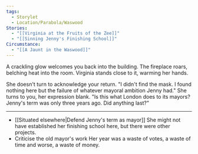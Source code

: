 ```yaml
---
tags:
  - Storylet
  - Location/Parabola/Waswood
Stories:
  - "[[Virginia at the Fruits of the Zee]]"
  - "[[Sinning Jenny's Finishing School]]"
Circumstance:
  - "[[A Jaunt in the Waswood]]"
---
```

A crackling glow welcomes you back into the building. The fireplace roars, belching heat into the room. Virginia stands close to it, warming her hands.

She doesn't turn to acknowledge your return. "I didn't find the mask. I found nothing here but the failure of whatever mayoral ambition Jenny had." She turns to you, her expression blank. "Is this what London does to its mayors? Jenny's term was only three years ago. Did anything last?"

---

- [[Situated elsewhere|Defend Jenny's term as mayor]]
	She might not have established her finishing school here, but there were other projects.
- Criticise the old mayor's work
	Her year was a waste of votes, a waste of time and worse, a waste of money.